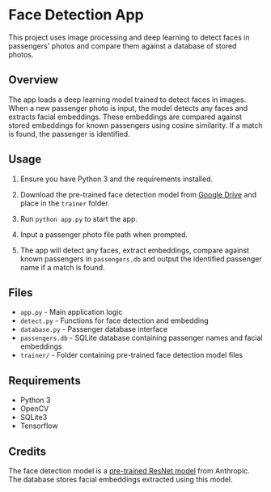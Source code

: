 # Face Detection App

This project uses image processing and deep learning to detect faces in passengers' photos and compare them against a database of stored photos. 

## Overview

The app loads a deep learning model trained to detect faces in images. When a new passenger photo is input, the model detects any faces and extracts facial embeddings. These embeddings are compared against stored embeddings for known passengers using cosine similarity. If a match is found, the passenger is identified.

## Usage

1. Ensure you have Python 3 and the requirements installed.

2. Download the pre-trained face detection model from [Google Drive](https://drive.google.com/file/d/1RPuMVicG45dYBK_x5XfKOiLqLBvU8Xge/view?usp=sharing) and place in the `trainer` folder. 
3. Run `python app.py` to start the app. 

4. Input a passenger photo file path when prompted. 

5. The app will detect any faces, extract embeddings, compare against known passengers in `passengers.db` and output the identified passenger name if a match is found.

## Files

- `app.py` - Main application logic
- `detect.py` - Functions for face detection and embedding
- `database.py` - Passenger database interface
- `passengers.db` - SQLite database containing passenger names and facial embeddings
- `trainer/` - Folder containing pre-trained face detection model files

## Requirements

- Python 3
- OpenCV 
- SQLite3
- Tensorflow

## Credits

The face detection model is a [pre-trained ResNet model](https://drive.google.com/file/d/1CPSeum3HpopfomUEK1gybeuIVoeJT_Eo/view) from Anthropic. The database stores facial embeddings extracted using this model.
